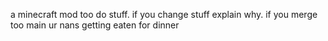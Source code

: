 a minecraft mod too do stuff. if you change stuff explain why. if you merge too main ur nans getting eaten for dinner
